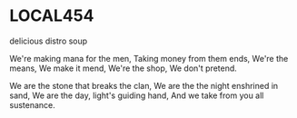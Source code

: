 # LOCAL454
delicious distro soup

We're making mana for the men,
Taking money from them ends,
We're the means,
We make it mend,
We're the shop,
We don't pretend.

We are the stone that breaks the clan,
We are the the night enshrined in sand,
We are the day, light's guiding hand,
And we take from you all sustenance.
